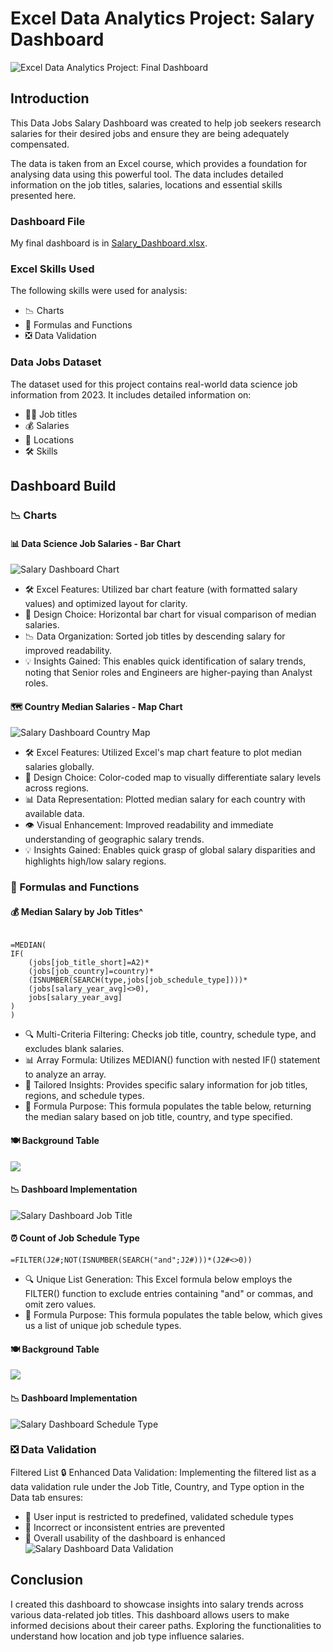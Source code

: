 # Excel Data Analytics Project: Salary Dashboard
![Excel Data Analytics Project: Final Dashboard](Images/1_Salary_Dashboard_Final_Dashboard.gif)
## Introduction
This Data Jobs Salary Dashboard was created to help job seekers research salaries for their desired jobs and ensure they are being adequately compensated.

The data is taken from an Excel course, which provides a foundation for analysing data using this powerful tool. The data includes detailed information on the job titles, salaries, locations and essential skills presented here.

### Dashboard File

My final dashboard is in [Salary_Dashboard.xlsx](Salary_Dashboard.xlsx).

### Excel Skills Used

The following skills were used for analysis:

- 📉 Charts
- 🧮 Formulas and Functions
- ❎ Data Validation

### Data Jobs Dataset

The dataset used for this project contains real-world data science job information from 2023. It includes detailed information on:

- 👨‍💼 Job titles
- 💰 Salaries
- 📍 Locations
- 🛠️ Skills

## Dashboard Build

### 📉 Charts

#### 📊 Data Science Job Salaries - Bar Chart
![Salary Dashboard Chart](Images/1_Salary_Dashboard_Chart.jpg)
- 🛠️ Excel Features: Utilized bar chart feature (with formatted salary values) and optimized layout for clarity.
- 🎨 Design Choice: Horizontal bar chart for visual comparison of median salaries.
- 📉 Data Organization: Sorted job titles by descending salary for improved readability.
- 💡 Insights Gained: This enables quick identification of salary trends, noting that Senior roles and Engineers are higher-paying than Analyst roles.

#### 🗺️ Country Median Salaries - Map Chart
![Salary Dashboard Country Map](Images/1_Salary_Dashboard_Country_Map.gif)
- 🛠️ Excel Features: Utilized Excel's map chart feature to plot median salaries globally.
- 🎨 Design Choice: Color-coded map to visually differentiate salary levels across regions.
- 📊 Data Representation: Plotted median salary for each country with available data.
- 👁️ Visual Enhancement: Improved readability and immediate understanding of geographic salary trends.
- 💡 Insights Gained: Enables quick grasp of global salary disparities and highlights high/low salary regions.

### 🧮 Formulas and Functions

#### 💰 Median Salary by Job Titles^

```

=MEDIAN(
IF(
    (jobs[job_title_short]=A2)*
    (jobs[job_country]=country)*
    (ISNUMBER(SEARCH(type,jobs[job_schedule_type])))*
    (jobs[salary_year_avg]<>0),
    jobs[salary_year_avg]
)
)

```

- 🔍 Multi-Criteria Filtering: Checks job title, country, schedule type, and excludes blank salaries.
- 📊 Array Formula: Utilizes MEDIAN() function with nested IF() statement to analyze an array.
- 🎯 Tailored Insights: Provides specific salary information for job titles, regions, and schedule types.
- 🔢 Formula Purpose: This formula populates the table below, returning the median salary based on job title, country, and type specified.

#### 🍽️ Background Table
![](Images/1_Salary_Dashboard_Screenshot1.png)
#### 📉 Dashboard Implementation
![Salary Dashboard Job Title](Images/1_Salary_Dashboard_job_title.png)
#### ⏰ Count of Job Schedule Type

```
=FILTER(J2#;NOT(ISNUMBER(SEARCH("and";J2#)))*(J2#<>0))
```

- 🔍 Unique List Generation: This Excel formula below employs the FILTER() function to exclude entries containing "and" or commas, and omit zero values.
- 🔢 Formula Purpose: This formula populates the table below, which gives us a list of unique job schedule types.

#### 🍽️ Background Table
![](Images/1_Salary_Dashboard_Screenshot2.png)
#### 📉 Dashboard Implementation
![Salary Dashboard Schedule Type](Images/1_Salary_Dashboard_type.png)
### ❎ Data Validation

 Filtered List
🔒 Enhanced Data Validation: Implementing the filtered list as a data validation rule under the Job Title, Country, and Type option in the Data tab ensures:
- 🎯 User input is restricted to predefined, validated schedule types
- 🚫 Incorrect or inconsistent entries are prevented
- 👥 Overall usability of the dashboard is enhanced
![Salary Dashboard Data Validation](Images/1_Salary_Dashboard_Data_Validation.gif)
## Conclusion

I created this dashboard to showcase insights into salary trends across various data-related job titles. This dashboard allows users to make informed decisions about their career paths. Exploring the functionalities to understand how location and job type influence salaries.
